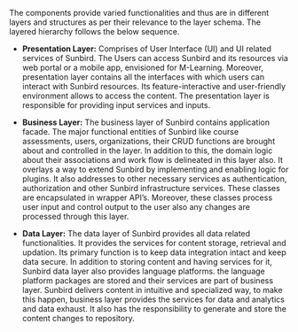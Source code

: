 The components provide varied functionalities and thus are in different layers and structures as per their relevance to the layer schema. The layered hierarchy follows the below sequence.

+ **Presentation Layer:** Comprises of User Interface (UI) and UI related services of Sunbird. The Users can access Sunbird and its resources via web portal or a mobile app, envisioned for M-Learning. Moreover, presentation layer contains all the interfaces with which users can interact with Sunbird resources. Its feature-interactive and user-friendly environment allows to access the content. The presentation layer is responsible for providing input services and inputs.

+ **Business Layer:** The business layer of Sunbird contains application facade. The major functional entities of Sunbird like course assessments, users, organizations, their CRUD functions are brought about and controlled in the layer. In addition to this, the domain logic about their associations and work flow is delineated in this layer also. It overlays a way to extend Sunbird by implementing and enabling logic for plugins. It also addresses to other necessary services as authentication, authorization and other Sunbird infrastructure services. These classes are encapsulated in wrapper API’s. Moreover, these classes process user input and control output to the user also any changes are processed through this layer.

+ **Data Layer:** The data layer of Sunbird provides all data related functionalities. It provides the services for content storage, retrieval and updation. Its primary function is to keep data integration intact and keep data secure. In addition to storing content and having services for it, Sunbird data layer also provides language platforms. the language platform packages are stored and their services are part of business layer. Sunbird delivers content in intuitive and specialized way, to make this happen, business layer provides the services for data and analytics and data exhaust. It also has the responsibility to generate and store the content changes to repository.
